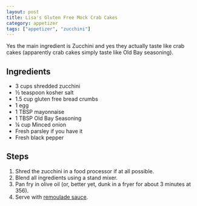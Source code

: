 ```yaml
---
layout: post
title: Lisa's Gluten Free Mock Crab Cakes
category: appetizer
tags: ["appetizer", "zucchini"]
---
```

Yes the main ingredient is Zucchini and yes they actually taste like crab cakes (apparently crab cakes simply taste like Old Bay seasoning).

## Ingredients

* 3 cups shredded zucchini
* ½ teaspoon kosher salt
* 1.5 cup gluten free bread crumbs
* 1 egg
* 1 TBSP mayonnaise
* 1 TBSP Old Bay Seasoning
* ¼ cup Minced onion
* Fresh parsley if you have it
* Fresh black pepper

## Steps

1. Shred the zucchini in a food processor if at all possible.
2. Blend all ingredients using a stand mixer.
3. Pan fry in olive oil (or, better yet, dunk in a fryer for about 3 minutes at 356).
4. Serve with [remoulade sauce](https://fuzzyblog.io/recipes/appetizer/2020/09/11/gluten-free-remoulade-sauce.html).

